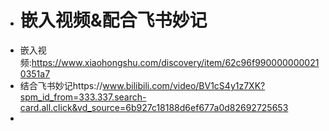 - # 嵌入视频&配合飞书妙记
- 嵌入视频:https://www.xiaohongshu.com/discovery/item/62c96f9900000000210351a7
- 结合飞书妙记https://www.bilibili.com/video/BV1cS4y1z7XK?spm_id_from=333.337.search-card.all.click&vd_source=6b927c18188d6ef677a0d82692725653
-